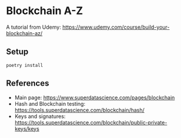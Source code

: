 # Blockchain A-Z

A tutorial from Udemy: https://www.udemy.com/course/build-your-blockchain-az/

## Setup

```shell
poetry install
```

## References

* Main page: https://www.superdatascience.com/pages/blockchain
* Hash and Blockchain testing: https://tools.superdatascience.com/blockchain/hash/
* Keys and signatures: https://tools.superdatascience.com/blockchain/public-private-keys/keys
